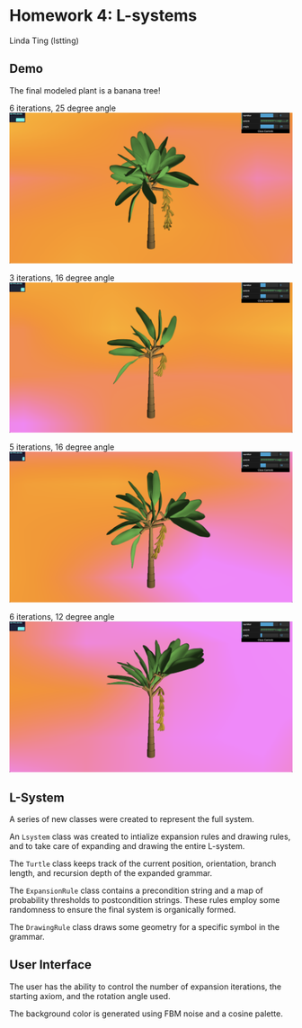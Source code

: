 # Homework 4: L-systems

Linda Ting (lstting)

## Demo
The final modeled plant is a banana tree!

6 iterations, 25 degree angle
![](img/6iter_25deg.png)

3 iterations, 16 degree angle
![](img/3iter_16deg.png)

5 iterations, 16 degree angle
![](img/5iter_16deg.png)

6 iterations, 12 degree angle
![](img/6iter_12deg.png)

## L-System 
A series of new classes were created to represent the full system. 

An `Lsystem` class was created to intialize expansion rules and drawing rules, and to take care of expanding and drawing the entire L-system.

The `Turtle` class keeps track of the current position, orientation, branch length, and recursion depth of the expanded grammar.

The `ExpansionRule` class contains a precondition string and a map of probability thresholds to postcondition strings. These rules employ some randomness to ensure the final system is organically formed.

The `DrawingRule` class draws some geometry for a specific symbol in the grammar. 

## User Interface
The user has the ability to control the number of expansion iterations, the starting axiom, and the rotation angle used. 

The background color is generated using FBM noise and a cosine palette.
